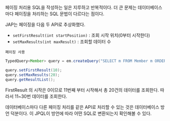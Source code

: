 페이징 처리용 SQL을 작성하는 일은 지루하고 반복적이다. 더 큰 문제는 데이터베이스마다 페이징을 처리하는 SQL 문법이 다르다는 점이다.

JAP는 페이징을 다음 두 API로 추상화했다.

- `setFirstResult(int startPosition)` : 조회 시작 위치(0부터 시작한다)
- `setMaxResults(int maxResult)` : 조회할 데이터 수

`페이징 사용`
```java
TypedQuery<Member> query = em.createQuery("SELECT m FROM Member m ORDER BY m.unsername DESC", Member.class);

query.setFirstResult(10);
query.setMaxResults(20);
query.getResultList();
```

FirstResult 의 시작은 0이므로 11번째 부터 시작해서 총 20건의 데이터를 조회한다. 따라서 11~30번 데이터를 조회한다.

데이터베이스마다 다른 페이징 처리를 같은 API로 처리할 수 있는 것은 데이터베이스 방언 덕분이다. 이 JPQL이 방언에 따라 어떤 SQL로 변환되는지 확인해볼 수 있다.